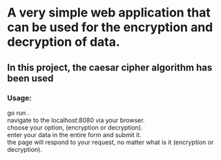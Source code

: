# A very simple web application that can be used for the encryption and decryption of data. <br>
## In this project, the caesar cipher algorithm has been used
### Usage:
  go run . \
  navigate to the localhost:8080 via your browser.\
  choose your option, (encryption or decryption).\
  enter your data in the entire form and submit it.\
  the page will respond to your request, no matter what is it (encryption or decryption).

